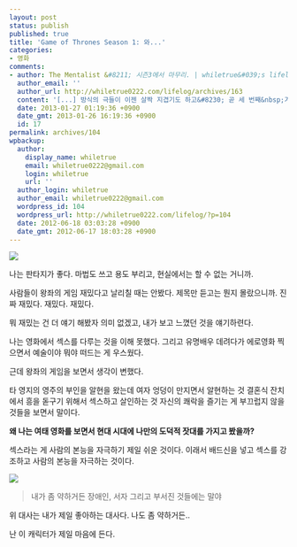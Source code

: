 ```yaml
---
layout: post
status: publish
published: true
title: 'Game of Thrones Season 1: 와...'
categories:
- 영화
comments:
- author: The Mentalist &#8211; 시즌3에서 마무리. | whiletrue&#039;s lifelog
  author_email: ''
  author_url: http://whiletrue0222.com/lifelog/archives/163
  content: '[...] 방식의 극들이 이젠 살짝 지겹기도 하고&#8230; 곧 세 번째&nbsp;겨울이 올 것이기 [...]'
  date: 2013-01-27 01:19:36 +0900
  date_gmt: 2013-01-26 16:19:36 +0900
  id: 17
permalink: archives/104
wpbackup:
  author:
    display_name: whiletrue
    email: whiletrue0222@gmail.com
    login: whiletrue
    url: ''
  author_login: whiletrue
  author_email: whiletrue0222@gmail.com
  wordpress_id: 104
  wordpress_url: http://whiletrue0222.com/lifelog/?p=104
  date: 2012-06-18 03:03:28 +0900
  date_gmt: 2012-06-17 18:03:28 +0900
---
```


![](http://cfile126.uf.daum.net/R678x0/170D3B414EB6B4C3180730)

나는 판타지가 좋다. 마법도 쓰고 용도 부리고, 현실에서는 할 수 없는 거니까.

사람들이 왕좌의 게임 재밌다고 날리칠 때는 안봤다. 제목만 듣고는 뭔지 몰랐으니까.
진짜 재밌다. 재밌다. 재밌다.

뭐 재밌는 건 더 얘기 해봤자 의미 없겠고, 내가 보고 느꼈던 것을 얘기하련다.

나는 영화에서 섹스를 다루는 것을 이해 못했다. 그리고 유명배우 데려다가 에로영화 찍으면서 예술이야 뭐야 떠드는 게 우스웠다.

근데 왕좌의 게임을 보면서 생각이 변했다.

타 영지의 영주의 부인을 알현을 왔는데 여자 엉덩이 만지면서 알현하는 것
결혼식 잔치에서 흥을 돋구기 위해서 섹스하고 살인하는 것
자신의 쾌락을 즐기는 게 부끄럽지 않을 것들을 보면서 말이다.

**왜 나는 여태 영화를 보면서 현대 시대에 나만의 도덕적 잣대를 가지고  봤을까?**

섹스라는 게 사람의 본능을 자극하기 제일 쉬운 것이다.
이래서 배드신을 넣고 섹스를 강조하고 사람의 본능을 자극하는 것이다.



![](http://petnewsandviews.com/wp-content/uploads/2012/05/Peter-dinklage-for-Farm-Sanctuary.jpg)

> 내가 좀 약하거든 장애인, 서자 그리고 부서진 것들에는 말야

위 대사는 내가 제일 좋아하는 대사다. 나도 좀 약하거든..

난 이 캐릭터가 제일 마음에 든다.
